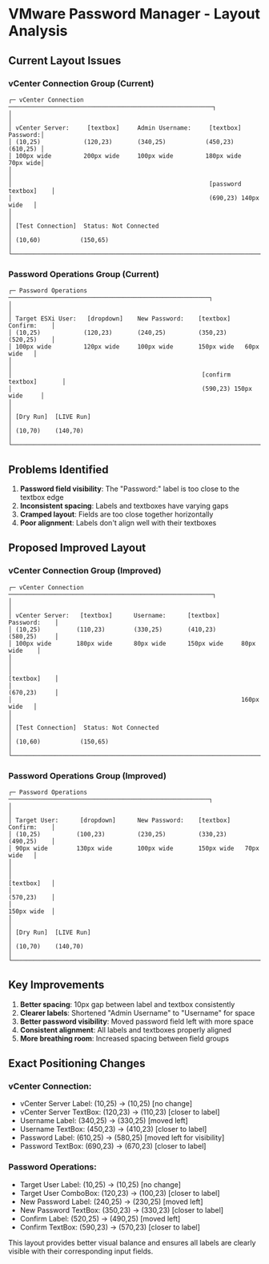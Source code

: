 # VMware Password Manager - Layout Analysis

## Current Layout Issues

### vCenter Connection Group (Current)
```
┌─ vCenter Connection ─────────────────────────────────────────────────────────┐
│                                                                              │
│ vCenter Server:     [textbox]     Admin Username:     [textbox]     Password:│
│ (10,25)            (120,23)       (340,25)           (450,23)       (610,25) │
│ 100px wide         200px wide     100px wide         180px wide     70px wide│
│                                                                              │
│                                                       [password textbox]    │
│                                                       (690,23) 140px wide   │
│                                                                              │
│ [Test Connection]  Status: Not Connected                                    │
│ (10,60)           (150,65)                                                  │
└──────────────────────────────────────────────────────────────────────────────┘
```

### Password Operations Group (Current)
```
┌─ Password Operations ────────────────────────────────────────────────────────┐
│                                                                              │
│ Target ESXi User:   [dropdown]    New Password:    [textbox]    Confirm:    │
│ (10,25)            (120,23)       (240,25)         (350,23)     (520,25)    │
│ 100px wide         120px wide     100px wide       150px wide   60px wide   │
│                                                                              │
│                                                     [confirm textbox]       │
│                                                     (590,23) 150px wide     │
│                                                                              │
│ [Dry Run]  [LIVE Run]                                                       │
│ (10,70)    (140,70)                                                         │
└──────────────────────────────────────────────────────────────────────────────┘
```

## Problems Identified

1. **Password field visibility**: The "Password:" label is too close to the textbox edge
2. **Inconsistent spacing**: Labels and textboxes have varying gaps
3. **Cramped layout**: Fields are too close together horizontally
4. **Poor alignment**: Labels don't align well with their textboxes

## Proposed Improved Layout

### vCenter Connection Group (Improved)
```
┌─ vCenter Connection ─────────────────────────────────────────────────────────┐
│                                                                              │
│ vCenter Server:   [textbox]      Username:      [textbox]      Password:    │
│ (10,25)          (110,23)        (330,25)       (410,23)       (580,25)     │
│ 100px wide       180px wide      80px wide      150px wide     80px wide    │
│                                                                              │
│                                                                [textbox]    │
│                                                                (670,23)     │
│                                                                160px wide   │
│                                                                              │
│ [Test Connection]  Status: Not Connected                                    │
│ (10,60)           (150,65)                                                  │
└──────────────────────────────────────────────────────────────────────────────┘
```

### Password Operations Group (Improved)
```
┌─ Password Operations ────────────────────────────────────────────────────────┐
│                                                                              │
│ Target User:      [dropdown]      New Password:    [textbox]    Confirm:    │
│ (10,25)          (100,23)         (230,25)         (330,23)     (490,25)    │
│ 90px wide        130px wide       100px wide       150px wide   70px wide   │
│                                                                              │
│                                                                 [textbox]   │
│                                                                 (570,23)    │
│                                                                 150px wide  │
│                                                                              │
│ [Dry Run]  [LIVE Run]                                                       │
│ (10,70)    (140,70)                                                         │
└──────────────────────────────────────────────────────────────────────────────┘
```

## Key Improvements

1. **Better spacing**: 10px gap between label and textbox consistently
2. **Clearer labels**: Shortened "Admin Username" to "Username" for space
3. **Better password visibility**: Moved password field left with more space
4. **Consistent alignment**: All labels and textboxes properly aligned
5. **More breathing room**: Increased spacing between field groups

## Exact Positioning Changes

### vCenter Connection:
- vCenter Server Label: (10,25) → (10,25) [no change]
- vCenter Server TextBox: (120,23) → (110,23) [closer to label]
- Username Label: (340,25) → (330,25) [moved left]
- Username TextBox: (450,23) → (410,23) [closer to label]
- Password Label: (610,25) → (580,25) [moved left for visibility]
- Password TextBox: (690,23) → (670,23) [closer to label]

### Password Operations:
- Target User Label: (10,25) → (10,25) [no change]
- Target User ComboBox: (120,23) → (100,23) [closer to label]
- New Password Label: (240,25) → (230,25) [moved left]
- New Password TextBox: (350,23) → (330,23) [closer to label]
- Confirm Label: (520,25) → (490,25) [moved left]
- Confirm TextBox: (590,23) → (570,23) [closer to label]

This layout provides better visual balance and ensures all labels are clearly visible with their corresponding input fields.